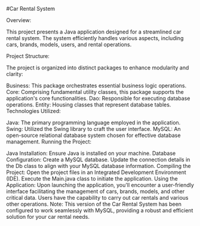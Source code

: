 #Car Rental System

Overview:

This project presents a Java application designed for a streamlined car rental system. The system efficiently handles various aspects, including cars, brands, models, users, and rental operations.

Project Structure:

The project is organized into distinct packages to enhance modularity and clarity:

Business: This package orchestrates essential business logic operations.
Core: Comprising fundamental utility classes, this package supports the application's core functionalities.
Dao: Responsible for executing database operations.
Entity: Housing classes that represent database tables.
Technologies Utilized:

Java: The primary programming language employed in the application.
Swing: Utilized the Swing library to craft the user interface.
MySQL: An open-source relational database system chosen for effective database management.
Running the Project:

Java Installation: Ensure Java is installed on your machine.
Database Configuration:
Create a MySQL database.
Update the connection details in the Db class to align with your MySQL database information.
Compiling the Project:
Open the project files in an Integrated Development Environment (IDE).
Execute the Main.java class to initiate the application.
Using the Application:
Upon launching the application, you'll encounter a user-friendly interface facilitating the management of cars, brands, models, and other critical data.
Users have the capability to carry out car rentals and various other operations.
Note: This version of the Car Rental System has been configured to work seamlessly with MySQL, providing a robust and efficient solution for your car rental needs.
